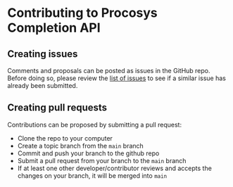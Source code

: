 # Contributing to Procosys Completion API

## Creating issues
Comments and proposals can be posted as issues in the GitHub repo. Before doing so, please review the [list of issues][issue-search] to see if a similar issue has already been submitted.

## Creating pull requests
Contributions can be proposed by submitting a pull request:

- Clone the repo to your computer
- Create a topic branch from the `main` branch
- Commit and push your branch to the github repo
- Submit a pull request from your branch to the `main` branch
- If at least one other developer/contributor reviews and accepts the changes on your branch, it will be merged into `main`

[issue-search]: https://github.com/equinor/procosys-completion-api/issues
